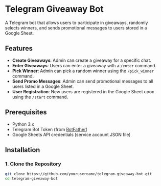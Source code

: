 # Telegram Giveaway Bot

A Telegram bot that allows users to participate in giveaways, randomly selects winners, and sends promotional messages to users stored in a Google Sheet.

## Features

- **Create Giveaways**: Admin can create a giveaway for a specific chat.
- **Enter Giveaways**: Users can enter a giveaway with a `/enter` command.
- **Pick Winner**: Admin can pick a random winner using the `/pick_winner` command.
- **Send Promo Messages**: Admin can send promotional messages to all users listed in a Google Sheet.
- **User Registration**: New users are registered in the Google Sheet upon using the `/start` command.

## Prerequisites

- Python 3.x
- Telegram Bot Token (from [BotFather](https://core.telegram.org/bots#botfather))
- Google Sheets API credentials (service account JSON file)

## Installation

### 1. Clone the Repository

```bash
git clone https://github.com/yourusername/telegram-giveaway-bot.git
cd telegram-giveaway-bot
